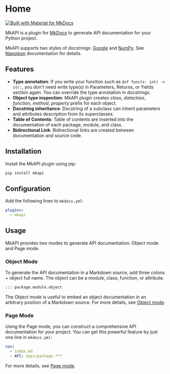 # Home

[![Built with Material for MkDocs](https://img.shields.io/badge/Material_for_MkDocs-526CFE?style=for-the-badge&logo=MaterialForMkDocs&logoColor=white)](https://squidfunk.github.io/mkdocs-material/)

MkAPI is a plugin for [MkDocs](https://www.mkdocs.org/) to generate
API documentation for your Python project.

MkAPI supports two styles of docstrings:
[Google](http://google.github.io/styleguide/pyguide.html#38-comments-and-docstrings)
and
[NumPy](https://numpydoc.readthedocs.io/en/latest/format.html#docstring-standard).
See [Napoleon](https://sphinxcontrib-napoleon.readthedocs.io/en/latest/)
documentation for details.

## Features

- __Type annotation__: If you write your function such as
  `def func(x: int) -> str:`, you don't need write type(s)
  in Parameters, Returns, or Yields section again.
  You can override the type annotation in docstrings.
- __Object type inspection__: MkAPI plugin creates *class*,
  *dataclass*, *function*, *method*, *property* prefix for each object.
- __Docstring inheritance__: Docstring of a subclass can inherit parameters
  and attributes description from its superclasses.
- __Table of Contents__: Table of contents are inserted into the documentation
  of each package, module, and class.
- __Bidirectional Link__: Bidirectional links are created between
  documentation and source code.

## Installation

Install the MkAPI plugin using pip:

```bash
pip install mkapi
```

## Configuration

Add the following lines to `mkdocs.yml`:

```yaml
plugins:
  - mkapi
```

## Usage

MkAPI provides two modes to generate API documentation:
Object mode and Page mode.

### Object Mode

To generate the API documentation in a Markdown source,
add three colons + object full name.
The object can be a module, class, function, or attribute.

```markdown
::: package.module.object
```

The Object mode is useful to embed an object documentation
in an arbitrary position of a Markdown source.
For more details, see [Object mode](usage/object.md).

### Page Mode

Using the Page mode, you can construct a comprehensive API documentation
for your project.
You can get this powerful feature by just one line in `mkdocs.yml`:

```yaml
nav:
  - index.md
  - API: $api/package.***
```

For more details, see [Page mode](usage/page.md).
